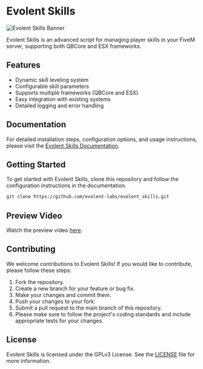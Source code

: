 # Evolent Skills

![Evolent Skills Banner](https://i.ibb.co/Wvjy09R/skills.png)

Evolent Skills is an advanced script for managing player skills in your FiveM server, supporting both QBCore and ESX frameworks.

## Features

- Dynamic skill leveling system
- Configurable skill parameters
- Supports multiple frameworks (QBCore and ESX)
- Easy integration with existing systems
- Detailed logging and error handling

## Documentation

For detailed installation steps, configuration options, and usage instructions, please visit the [Evolent Skills Documentation](https://docs.evolent.dev).

## Getting Started

To get started with Evolent Skills, clone this repository and follow the configuration instructions in the documentation.

```bash
git clone https://github.com/evolent-labs/evolent_skills.git
```

## Preview Video

Watch the preview video [here](https://streamable.com/q7m42r).

## Contributing
We welcome contributions to Evolent Skills! If you would like to contribute, please follow these steps:

1. Fork the repository.
2. Create a new branch for your feature or bug fix.
3. Make your changes and commit them.
4. Push your changes to your fork.
5. Submit a pull request to the main branch of this repository.
6. Please make sure to follow the project's coding standards and include appropriate tests for your changes.

## License
Evolent Skills is licensed under the GPLv3 License. See the [LICENSE](https://github.com/evolent-labs/evolent_skills/blob/main/LICENSE) file for more information.
